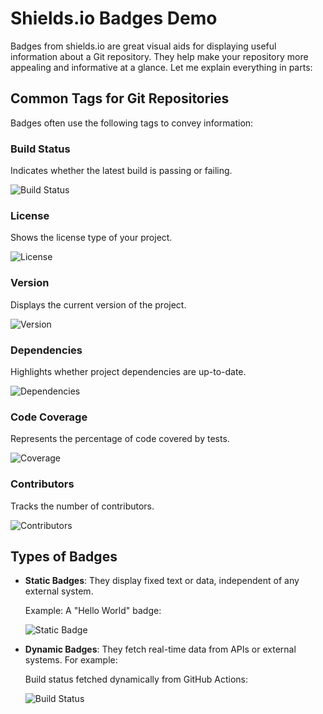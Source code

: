 # Shields.io Badges Demo

Badges from shields.io are great visual aids for displaying useful information about a Git repository. They help make your repository more appealing and informative at a glance. Let me explain everything in parts:

## Common Tags for Git Repositories
Badges often use the following tags to convey information:

### Build Status 
Indicates whether the latest build is passing or failing.

![Build Status](https://img.shields.io/badge/build-passing-brightgreen)

### License
Shows the license type of your project.

![License](https://img.shields.io/badge/license-MIT-blue)

### Version
Displays the current version of the project.

![Version](https://img.shields.io/badge/version-1.0.0-blue)

### Dependencies
Highlights whether project dependencies are up-to-date.

![Dependencies](https://img.shields.io/badge/dependencies-up%20to%20date-brightgreen)

### Code Coverage
Represents the percentage of code covered by tests.

![Coverage](https://img.shields.io/badge/coverage-85%25-yellow)

### Contributors
Tracks the number of contributors.

![Contributors](https://img.shields.io/badge/contributors-5-blue)

## Types of Badges

- **Static Badges**: They display fixed text or data, independent of any external system.

    Example: A "Hello World" badge:

    ![Static Badge](https://img.shields.io/badge/hello-world-brightgreen)

- **Dynamic Badges**: They fetch real-time data from APIs or external systems. For example:

    Build status fetched dynamically from GitHub Actions:

    ![Build Status](https://img.shields.io/github/actions/workflow/status/lijotech/shields-badges-repo/build.yml)

        
